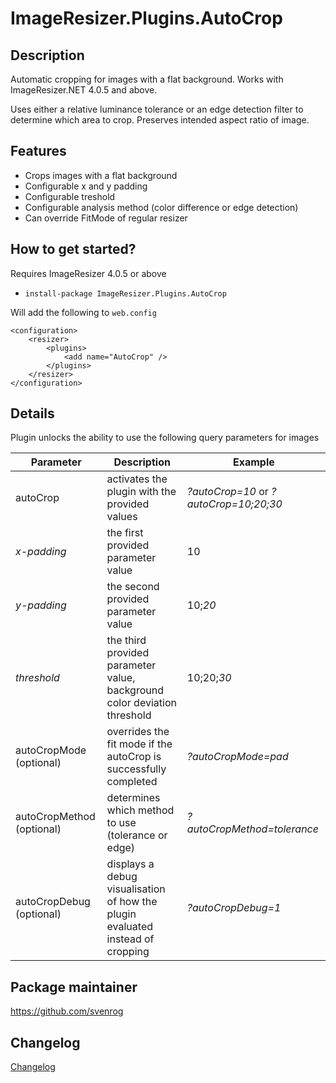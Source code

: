 # ImageResizer.Plugins.AutoCrop

## Description

Automatic cropping for images with a flat background.
Works with ImageResizer.NET 4.0.5 and above.

Uses either a relative luminance tolerance or an edge detection filter to determine which area to crop.
Preserves intended aspect ratio of image.

## Features

- Crops images with a flat background
- Configurable x and y padding
- Configurable treshold
- Configurable analysis method (color difference or edge detection)
- Can override FitMode of regular resizer

## How to get started?

Requires ImageResizer 4.0.5 or above

- `install-package ImageResizer.Plugins.AutoCrop`

Will add the following to `web.config`

```
<configuration>
    <resizer>
        <plugins>
            <add name="AutoCrop" />
        </plugins>
    </resizer>    
</configuration>
```

## Details

Plugin unlocks the ability to use the following query parameters for images

| Parameter | Description | Example |
| --------- | ----------- | ------- |
| autoCrop | activates the plugin with the provided values | _?autoCrop=10_ or _?autoCrop=10;20;30_ |
| _x-padding_ | the first provided parameter value | 10 |
| _y-padding_ | the second provided parameter value | 10;_20_ |
| _threshold_ | the third provided parameter value, background color deviation threshold | 10;20;_30_ |
| autoCropMode (optional) | overrides the fit mode if the autoCrop is successfully completed | _?autoCropMode=pad_ |
| autoCropMethod (optional) | determines which method to use (tolerance or edge) | _?autoCropMethod=tolerance_ |
| autoCropDebug (optional) | displays a debug visualisation of how the plugin evaluated instead of cropping | _?autoCropDebug=1_ |

## Package maintainer

https://github.com/svenrog

## Changelog

[Changelog](CHANGELOG.md)